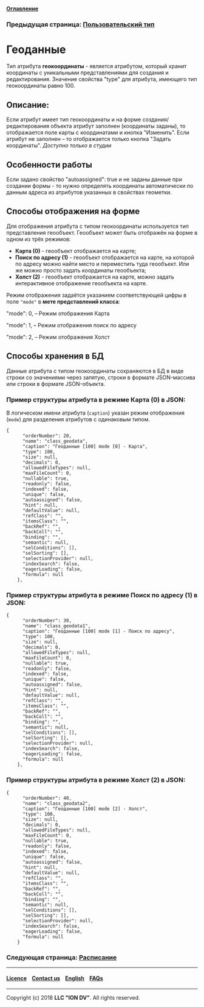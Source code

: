 #### [Оглавление](/docs/ru/index.md)

### Предыдущая страница: [Пользовательский тип](/docs/ru/2_system_description/metadata_structure/meta_class/type_user17.md)

# Геоданные

Тип атрибута **геокоординаты** - является атрибутом, который хранит координаты с уникальными представлениями для создания и редактирования. Значение свойства "type" для атрибута, имеющего тип геокоординаты равно 100.

## Описание:

Если атрибут имеет тип геокоординаты и на форме создания/редактирования объекта  атрибут заполнен (координаты заданы), то отображается поле карты с координатами и кнопка "Изменить". Если атрибут не заполнен – то отображается только кнопка "Задать координаты". _Доступно только в студии_

## Особенности работы

Если задано свойство "autoassigned": true и не заданы данные при создании формы - то нужно определять координаты автоматически по данным адреса из атрибутов указанных в свойствах геометки.
 

## Способы отображения на форме

Для отображения атрибута с типом геокоординаты используется тип представления геообъект. 
Геообъект может быть отображён на форме в одном из трёх режимов:

* **Карта (0)** - геообъект отображается на карте;
* **Поиск по адресу (1)** - геообъект отображается на карте, на которой по адресу можно найти место и переместить туда геообъект. Или же можно просто задать координаты геообъекта;
* **Холст (2)** - геообъект отображается на карте, можно задать интерактивное отображение геообъекта на карте.

Режим отображения задаётся указанием соответствующей цифры в поле `"mode"` в **мете представлений класса**: 

"mode": 0, – Режим отображения Карта

"mode": 1, – Режим отображения поиск по адресу

"mode": 2, – Режим отображения Холст

## Способы хранения в БД
Данные атрибута с типом геокоординаты сохраняются в БД в виде строки со значениями через запятую, строки в формате JSON-массива или строки в формате JSON-объекта.  

### Пример структуры атрибута в режиме Карта (0) в JSON: 
В логическом имени атрибута (`caption`) указан режим отображения (`mode`) для разделения атрибутов с одинаковым типом.
```
{
      "orderNumber": 20,
      "name": "class_geodata",
      "caption": "Геоданные [100] mode [0] - Карта",
      "type": 100,
      "size": null,
      "decimals": 0,
      "allowedFileTypes": null,
      "maxFileCount": 0,
      "nullable": true,
      "readonly": false,
      "indexed": false,
      "unique": false,
      "autoassigned": false,
      "hint": null,
      "defaultValue": null,
      "refClass": "",
      "itemsClass": "",
      "backRef": "",
      "backColl": "",
      "binding": "",
      "semantic": null,
      "selConditions": [],
      "selSorting": [],
      "selectionProvider": null,
      "indexSearch": false,
      "eagerLoading": false,
      "formula": null
    },

```
### Пример структуры атрибута в режиме Поиск по адресу (1) в JSON:
```
{
      "orderNumber": 30,
      "name": "class_geodata1",
      "caption": "Геоданные [100] mode [1] - Поиск по адресу",
      "type": 100,
      "size": null,
      "decimals": 0,
      "allowedFileTypes": null,
      "maxFileCount": 0,
      "nullable": true,
      "readonly": false,
      "indexed": false,
      "unique": false,
      "autoassigned": false,
      "hint": null,
      "defaultValue": null,
      "refClass": "",
      "itemsClass": "",
      "backRef": "",
      "backColl": "",
      "binding": "",
      "semantic": null,
      "selConditions": [],
      "selSorting": [],
      "selectionProvider": null,
      "indexSearch": false,
      "eagerLoading": false,
      "formula": null
    },
```
### Пример структуры атрибута в режиме Холст (2) в JSON:
```
{
      "orderNumber": 40,
      "name": "class_geodata2",
      "caption": "Геоданные [100] mode [2] - Холст",
      "type": 100,
      "size": null,
      "decimals": 0,
      "allowedFileTypes": null,
      "maxFileCount": 0,
      "nullable": true,
      "readonly": false,
      "indexed": false,
      "unique": false,
      "autoassigned": false,
      "hint": null,
      "defaultValue": null,
      "refClass": "",
      "itemsClass": "",
      "backRef": "",
      "backColl": "",
      "binding": "",
      "semantic": null,
      "selConditions": [],
      "selSorting": [],
      "selectionProvider": null,
      "indexSearch": false,
      "eagerLoading": false,
      "formula": null
    }
```

### Следующая страница: [Расписание](/docs/ru/2_system_description/metadata_structure/meta_class/type_schedule210.md) 
--------------------------------------------------------------------------  


 #### [Licence](/LICENCE.md) &ensp;  [Contact us](https://iondv.com) &ensp;  [English](/docs/en/2_system_description/metadata_structure/meta_class/type_geodata100.md)   &ensp; [FAQs](/faqs.md)          



--------------------------------------------------------------------------  

Copyright (c) 2018 **LLC "ION DV"**.
All rights reserved. 